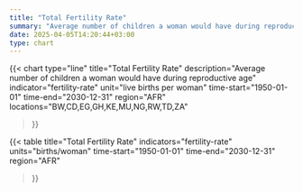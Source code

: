 ```yaml
---
title: "Total Fertility Rate"
summary: "Average number of children a woman would have during reproductive age"
date: 2025-04-05T14:20:44+03:00
type: chart
---
```


{{< chart
    type="line"
    title="Total Fertility Rate"
    description="Average number of children a woman would have during reproductive age"
    indicator="fertility-rate"
    unit="live births per woman"
    time-start="1950-01-01"
    time-end="2030-12-31"
    region="AFR"
    locations="BW,CD,EG,GH,KE,MU,NG,RW,TD,ZA"
>}}

{{< table
    title="Total Fertility Rate"
    indicators="fertility-rate"
    units="births/woman"
    time-start="1950-01-01"
    time-end="2030-12-31"
    region="AFR"
>}}
